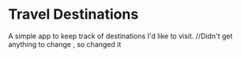 # Travel Destinations

A simple app to keep track of destinations I'd like to visit.
//Didn't get anything to change , so changed it